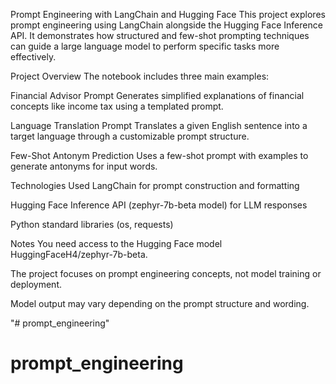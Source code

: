 Prompt Engineering with LangChain and Hugging Face
This project explores prompt engineering using LangChain alongside the Hugging Face Inference API. It demonstrates how structured and few-shot prompting techniques can guide a large language model to perform specific tasks more effectively.

Project Overview
The notebook includes three main examples:

Financial Advisor Prompt
Generates simplified explanations of financial concepts like income tax using a templated prompt.

Language Translation Prompt
Translates a given English sentence into a target language through a customizable prompt structure.

Few-Shot Antonym Prediction
Uses a few-shot prompt with examples to generate antonyms for input words.

Technologies Used
LangChain for prompt construction and formatting

Hugging Face Inference API (zephyr-7b-beta model) for LLM responses

Python standard libraries (os, requests)



Notes
You need access to the Hugging Face model HuggingFaceH4/zephyr-7b-beta.

The project focuses on prompt engineering concepts, not model training or deployment.

Model output may vary depending on the prompt structure and wording.

"# prompt_engineering" 
# prompt_engineering
